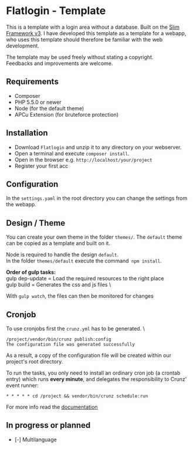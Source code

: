 # Flatlogin - Template
This is a template with a login area without a database. Built on the [Slim Framework v3](https://www.slimframework.com/).
I have developed this template as a template for a webapp, 
who uses this template should therefore be familiar with the web development.

The template may be used freely without stating a copyright.\
Feedbacks and improvements are welcome.

## Requirements
* Composer
* PHP 5.5.0 or newer
* Node (for the default theme)
* APCu Extension (for bruteforce protection)

## Installation
* Download `Flatlogin` and unzip it to any directory on your webserver.
* Open a terminal and execute `composer install`.
* Open in the browser e.g. `http://localhost/your/project`
* Register your first acc

## Configuration
In the `settings.yaml` in the root directory you can change the settings from the webapp.

## Design / Theme
You can create your own theme in the folder `themes/`. 
The `default` theme can be copied as a template and built on it.

Node is required to handle the design `default`. \
In the folder `themes/default` execute the command` npm install`. 

**Order of gulp tasks:** \
gulp dep-update = Load the required resources to the right place \
gulp build = Generates the css and js files \

With `gulp watch`, the files can then be monitored for changes

## Cronjob
To use cronjobs first the `crunz.yml` has to be generated. \
```
/project/vendor/bin/crunz publish:config
The configuration file was generated successfully
```
As a result, a copy of the configuration file will be created within our project's root directory.

To run the tasks, you only need to install an ordinary cron job (a crontab entry) which runs **every minute**, 
and delegates the responsibility to Crunz' event runner:
```
* * * * * cd /project && vendor/bin/crunz schedule:run
```

For more info read the [documentation](https://github.com/lavary/crunz)

## In progress or planned
- [-] Multilanguage
